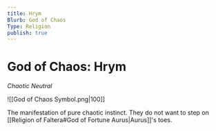 ```yaml
---
title: Hrym
Blurb: God of Chaos
Type: Religion
publish: true
---
```

# God of Chaos: Hrym
*Chaotic Neutral*

![[God of Chaos Symbol.png|100]]

The manifestation of pure chaotic instinct. They do not want to step on [[Religion of Faltera#God of Fortune Aurus|Aurus]]'s toes. 